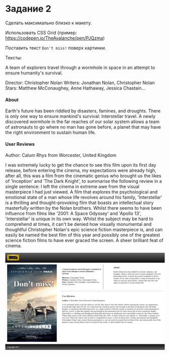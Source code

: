 # Задание 2

Сделать максимально близко к макету.

Использовать CSS Grid (пример: https://codepen.io/TheAvalanche/pen/PJQzma)

Поставить текст `Don't miss!` поверх картинки.

Тексты:

A team of explorers travel through a wormhole in space in an attempt to ensure humanity's survival.

Director: Christopher Nolan 
Writers: Jonathan Nolan, Christopher Nolan 
Stars: Matthew McConaughey, Anne Hathaway, Jessica Chastain...

#### About
Earth's future has been riddled by disasters, famines, and droughts. There is only one way to ensure mankind's survival: Interstellar travel. A newly discovered wormhole in the far reaches of our solar system allows a team of astronauts to go where no man has gone before, a planet that may have the right environment to sustain human life.

#### User Reviews
Author: Calum Rhys from Worcester, United Kingdom

I was extremely lucky to get the chance to see this film upon its first day release, before entering the cinema, my expectations were already high, after all, this was a film from the cinematic genius who brought us the likes of 'Inception' and 'The Dark Knight', to summarise the following review in a single sentence: I left the cinema in extreme awe from the visual masterpiece I had just viewed. A film that explores the psychological and emotional state of a man whose life revolves around his family, 'Interstellar' is a thrilling and thought-provoking film that boasts an intellectual story masterfully written by the Nolan brothers. Whilst there seems to have been influence from films like '2001: A Space Odyssey' and 'Apollo 13', 'Interstellar' is unique in its own way. Whilst the subject may be hard to comprehend at times, it can't be denied how visually monumental and thoughtful Christopher Nolan's epic science fiction masterpiece is, and can easily be named the best film of this year and possibly one of the greatest science fiction films to have ever graced the screen. A sheer brilliant feat of cinema.

![design][design]

[design]: design2.png 
